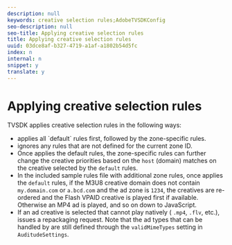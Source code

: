 ```yaml
---
description: null
keywords: creative selection rules;AdobeTVSDKConfig
seo-description: null
seo-title: Applying creative selection rules
title: Applying creative selection rules
uuid: 03dce8af-b327-4719-a1af-a1802b54d5fc
index: n
internal: n
snippet: y
translate: y
---
```


# Applying creative selection rules

TVSDK applies creative selection rules in the following ways:

* <!-- PH element: phrases/primetime-sdk-name --> applies all `default` rules first, followed by the zone-specific rules.
* <!-- PH element: phrases/primetime-sdk-name --> ignores any rules that are not defined for the current zone ID.
* Once  <!-- PH element: phrases/primetime-sdk-name --> applies the default rules, the zone-specific rules can further change the creative priorities based on the `host` (domain) matches on the creative selected by the `default` rules.
* In the included sample rules file with additional zone rules, once  <!-- PH element: phrases/primetime-sdk-name --> applies the `default` rules, if the M3U8 creative domain does not contain `my.domain.com` or `a.bcd.com` and the ad zone is `1234`, the creatives are re-ordered and the Flash VPAID creative is played first if available. Otherwise an MP4 ad is played, and so on down to JavaScript.
* If an ad creative is selected that  <!-- PH element: phrases/primetime-sdk-name --> cannot play natively ( `.mp4`, `.flv`, etc.),  <!-- PH element: phrases/primetime-sdk-name --> issues a repackaging request.
Note that the ad types that can be handled by  <!-- PH element: phrases/primetime-sdk-name --> are still defined through the `validMimeTypes` setting in `AuditudeSettings`.
